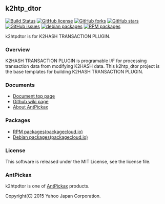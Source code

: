 k2htp_dtor
----------
[![Build Status](https://travis-ci.org/yahoojapan/k2htp_dtor.svg?branch=master)](https://travis-ci.org/yahoojapan/k2htp_dtor)
[![GitHub license](https://img.shields.io/badge/license-MIT-blue.svg)](https://raw.githubusercontent.com/yahoojapan/k2htp_dtor/master/COPYING)
[![GitHub forks](https://img.shields.io/github/forks/yahoojapan/k2htp_dtor.svg)](https://github.com/yahoojapan/k2htp_dtor/network)
[![GitHub stars](https://img.shields.io/github/stars/yahoojapan/k2htp_dtor.svg)](https://github.com/yahoojapan/k2htp_dtor/stargazers)
[![GitHub issues](https://img.shields.io/github/issues/yahoojapan/k2htp_dtor.svg)](https://github.com/yahoojapan/k2htp_dtor/issues)
[![debian packages](https://img.shields.io/badge/deb-packagecloud.io-844fec.svg)](https://packagecloud.io/antpickax/stable)
[![RPM packages](https://img.shields.io/badge/rpm-packagecloud.io-844fec.svg)](https://packagecloud.io/antpickax/stable)

k2htpdtor is for K2HASH TRANSACTION PLUGIN.

### Overview
K2HASH TRANSACTION PLUGIN is programable I/F for processing transaction
data from modifying K2HASH data.
This k2htp_dtor project is the base templates for building K2HASH
TRANSACTION PLUGIN.

### Documents
  - [Document top page](https://k2htpdtor.antpick.ax/)
  - [Github wiki page](https://github.com/yahoojapan/k2htp_dtor/wiki)
  - [About AntPickax](https://antpick.ax/)

### Packages
  - [RPM packages(packagecloud.io)](https://packagecloud.io/antpickax/stable)
  - [Debian packages(packagecloud.io)](https://packagecloud.io/antpickax/stable)

### License
This software is released under the MIT License, see the license file.

### AntPickax
k2htpdtor is one of [AntPickax](https://yahoojapan.github.io/AntPickax/) products.

Copyright(C) 2015 Yahoo Japan Corporation.
